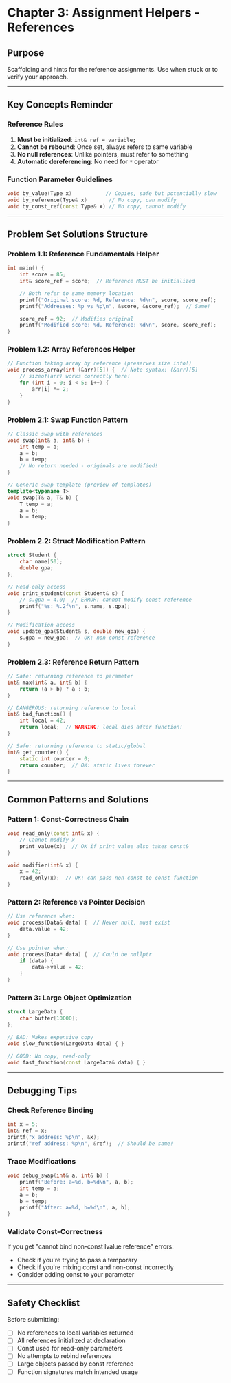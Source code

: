 # Chapter 3: Assignment Helpers - References

## Purpose
Scaffolding and hints for the reference assignments. Use when stuck or to verify your approach.

---

## Key Concepts Reminder

### Reference Rules
1. **Must be initialized**: `int& ref = variable;`
2. **Cannot be rebound**: Once set, always refers to same variable
3. **No null references**: Unlike pointers, must refer to something
4. **Automatic dereferencing**: No need for `*` operator

### Function Parameter Guidelines
```cpp
void by_value(Type x)           // Copies, safe but potentially slow
void by_reference(Type& x)       // No copy, can modify
void by_const_ref(const Type& x) // No copy, cannot modify
```

---

## Problem Set Solutions Structure

### Problem 1.1: Reference Fundamentals Helper
```cpp
int main() {
    int score = 85;
    int& score_ref = score;  // Reference MUST be initialized

    // Both refer to same memory location
    printf("Original score: %d, Reference: %d\n", score, score_ref);
    printf("Addresses: %p vs %p\n", &score, &score_ref);  // Same!

    score_ref = 92;  // Modifies original
    printf("Modified score: %d, Reference: %d\n", score, score_ref);
}
```

### Problem 1.2: Array References Helper
```cpp
// Function taking array by reference (preserves size info!)
void process_array(int (&arr)[5]) {  // Note syntax: (&arr)[5]
    // sizeof(arr) works correctly here!
    for (int i = 0; i < 5; i++) {
        arr[i] *= 2;
    }
}
```

### Problem 2.1: Swap Function Pattern
```cpp
// Classic swap with references
void swap(int& a, int& b) {
    int temp = a;
    a = b;
    b = temp;
    // No return needed - originals are modified!
}

// Generic swap template (preview of templates)
template<typename T>
void swap(T& a, T& b) {
    T temp = a;
    a = b;
    b = temp;
}
```

### Problem 2.2: Struct Modification Pattern
```cpp
struct Student {
    char name[50];
    double gpa;
};

// Read-only access
void print_student(const Student& s) {
    // s.gpa = 4.0;  // ERROR: cannot modify const reference
    printf("%s: %.2f\n", s.name, s.gpa);
}

// Modification access
void update_gpa(Student& s, double new_gpa) {
    s.gpa = new_gpa;  // OK: non-const reference
}
```

### Problem 2.3: Reference Return Pattern
```cpp
// Safe: returning reference to parameter
int& max(int& a, int& b) {
    return (a > b) ? a : b;
}

// DANGEROUS: returning reference to local
int& bad_function() {
    int local = 42;
    return local;  // WARNING: local dies after function!
}

// Safe: returning reference to static/global
int& get_counter() {
    static int counter = 0;
    return counter;  // OK: static lives forever
}
```

---

## Common Patterns and Solutions

### Pattern 1: Const-Correctness Chain
```cpp
void read_only(const int& x) {
    // Cannot modify x
    print_value(x);  // OK if print_value also takes const&
}

void modifier(int& x) {
    x = 42;
    read_only(x);  // OK: can pass non-const to const function
}
```

### Pattern 2: Reference vs Pointer Decision
```cpp
// Use reference when:
void process(Data& data) {  // Never null, must exist
    data.value = 42;
}

// Use pointer when:
void process(Data* data) {  // Could be nullptr
    if (data) {
        data->value = 42;
    }
}
```

### Pattern 3: Large Object Optimization
```cpp
struct LargeData {
    char buffer[10000];
};

// BAD: Makes expensive copy
void slow_function(LargeData data) { }

// GOOD: No copy, read-only
void fast_function(const LargeData& data) { }
```

---

## Debugging Tips

### Check Reference Binding
```cpp
int x = 5;
int& ref = x;
printf("x address: %p\n", &x);
printf("ref address: %p\n", &ref);  // Should be same!
```

### Trace Modifications
```cpp
void debug_swap(int& a, int& b) {
    printf("Before: a=%d, b=%d\n", a, b);
    int temp = a;
    a = b;
    b = temp;
    printf("After: a=%d, b=%d\n", a, b);
}
```

### Validate Const-Correctness
If you get "cannot bind non-const lvalue reference" errors:
- Check if you're trying to pass a temporary
- Check if you're mixing const and non-const incorrectly
- Consider adding const to your parameter

---

## Safety Checklist

Before submitting:
- [ ] No references to local variables returned
- [ ] All references initialized at declaration
- [ ] Const used for read-only parameters
- [ ] No attempts to rebind references
- [ ] Large objects passed by const reference
- [ ] Function signatures match intended usage